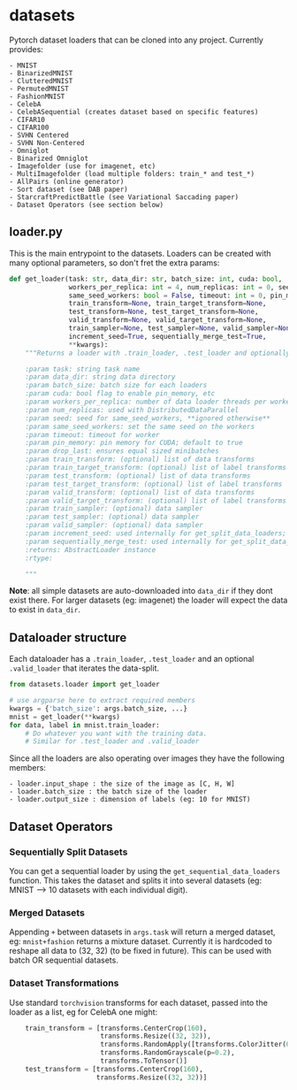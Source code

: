 # datasets

Pytorch dataset loaders that can be cloned into any project.
Currently provides:

    - MNIST
    - BinarizedMNIST
    - ClutteredMNIST
    - PermutedMNIST
    - FashionMNIST
    - CelebA
    - CelebASequential (creates dataset based on specific features)
    - CIFAR10
    - CIFAR100
    - SVHN Centered
    - SVHN Non-Centered
    - Omniglot
    - Binarized Omniglot
    - Imagefolder (use for imagenet, etc)
    - MultiImagefolder (load multiple folders: train_* and test_*)
    - AllPairs (online generator)
    - Sort dataset (see DAB paper)
    - StarcraftPredictBattle (see Variational Saccading paper)
    - Dataset Operators (see section below)

## loader.py

This is the main entrypoint to the datasets.
Loaders can be created with many optional parameters, so don't fret the extra params:

``` python
def get_loader(task: str, data_dir: str, batch_size: int, cuda: bool,
               workers_per_replica: int = 4, num_replicas: int = 0, seed: int = 42,
               same_seed_workers: bool = False, timeout: int = 0, pin_memory=True, drop_last=True,
               train_transform=None, train_target_transform=None,
               test_transform=None, test_target_transform=None,
               valid_transform=None, valid_target_transform=None,
               train_sampler=None, test_sampler=None, valid_sampler=None,
               increment_seed=True, sequentially_merge_test=True,
               **kwargs):
    """Returns a loader with .train_loader, .test_loader and optionally .valid_loader

    :param task: string task name
    :param data_dir: string data directory
    :param batch_size: batch size for each loaders
    :param cuda: bool flag to enable pin_memory, etc
    :param workers_per_replica: number of data loader threads per worker
    :param num_replicas: used with DistributedDataParallel
    :param seed: seed for same_seed_workers, **ignored otherwise**
    :param same_seed_workers: set the same seed on the workers
    :param timeout: timeout for worker
    :param pin_memory: pin memory for CUDA; default to true
    :param drop_last: ensures equal sized minibatches
    :param train_transform: (optional) list of data transforms
    :param train_target_transform: (optional) list of label transforms
    :param test_transform: (optional) list of data transforms
    :param test_target_transform: (optional) list of label transforms
    :param valid_transform: (optional) list of data transforms
    :param valid_target_transform: (optional) list of label transforms
    :param train_sampler: (optional) data sampler
    :param test_sampler: (optional) data sampler
    :param valid_sampler: (optional) data sampler
    :param increment_seed: used internally for get_split_data_loaders; increases permutation rng seed
    :param sequentially_merge_test: used internally for get_split_data_loaders: merge all the test sets sequentially
    :returns: AbstractLoader instance
    :rtype:

    """
```

**Note**: all simple datasets are auto-downloaded into `data_dir` if they dont exist there.
For larger datasets (eg: imagenet) the loader will expect the data to exist in `data_dir`.


## Dataloader structure

Each dataloader has a `.train_loader`, `.test_loader` and an optional `.valid_loader` that iterates the data-split.

```python
from datasets.loader import get_loader

# use argparse here to extract required members
kwargs = {'batch_size': args.batch_size, ...}
mnist = get_loader(**kwargs)
for data, label in mnist.train_loader:
    # Do whatever you want with the training data.
    # Similar for .test_loader and .valid_loader
```

Since all the loaders are also operating over images they have the following members:

    - loader.input_shape : the size of the image as [C, H, W]
    - loader.batch_size : the batch size of the loader
    - loader.output_size : dimension of labels (eg: 10 for MNIST)

## Dataset Operators

### Sequentially Split Datasets

You can get a sequential loader by using the `get_sequential_data_loaders` function.
This takes the dataset and splits it into several datasets (eg: MNIST --> 10 datasets with each individual digit).

### Merged Datasets

Appending `+` between datasets in `args.task` will return a merged dataset, eg: `mnist+fashion` returns a mixture dataset.
Currently it is hardcoded to reshape all data to (32, 32) (to be fixed in future). This can be used with batch OR sequential datasets.

### Dataset Transformations

Use standard `torchvision` transforms for each dataset, passed into the loader as a list, eg for CelebA one might:

``` python
    train_transform = [transforms.CenterCrop(160),
                       transforms.Resize((32, 32)),
                       transforms.RandomApply([transforms.ColorJitter(0.8, 0.8, 0.2)], p=0.8),
                       transforms.RandomGrayscale(p=0.2),
                       transforms.ToTensor()]
    test_transform = [transforms.CenterCrop(160),
                      transforms.Resize((32, 32))]
```
